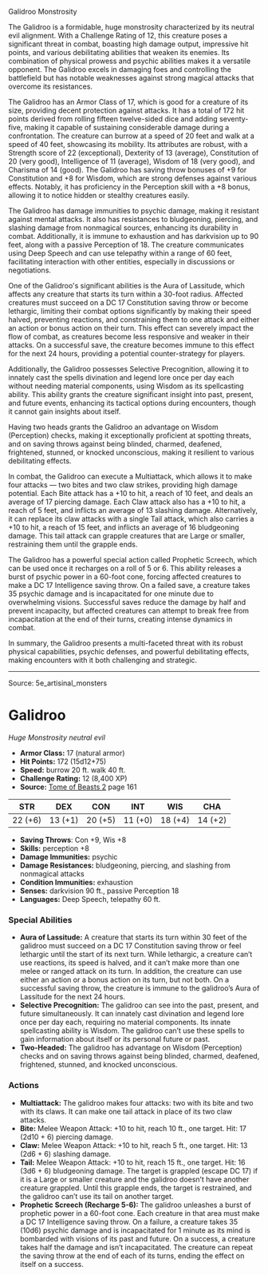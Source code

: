 <MonsterName/>Galidroo</MonsterName>
<CreatureType/>Monstrosity</CreatureType>

<summary>The Galidroo is a formidable, huge monstrosity characterized by its neutral evil alignment. With a Challenge Rating of 12, this creature poses a significant threat in combat, boasting high damage output, impressive hit points, and various debilitating abilities that weaken its enemies. Its combination of physical prowess and psychic abilities makes it a versatile opponent. The Galidroo excels in damaging foes and controlling the battlefield but has notable weaknesses against strong magical attacks that overcome its resistances. </summary>

<detail>

The Galidroo has an Armor Class of 17, which is good for a creature of its size, providing decent protection against attacks. It has a total of 172 hit points derived from rolling fifteen twelve-sided dice and adding seventy-five, making it capable of sustaining considerable damage during a confrontation. The creature can burrow at a speed of 20 feet and walk at a speed of 40 feet, showcasing its mobility. Its attributes are robust, with a Strength score of 22 (exceptional), Dexterity of 13 (average), Constitution of 20 (very good), Intelligence of 11 (average), Wisdom of 18 (very good), and Charisma of 14 (good). The Galidroo has saving throw bonuses of +9 for Constitution and +8 for Wisdom, which are strong defenses against various effects. Notably, it has proficiency in the Perception skill with a +8 bonus, allowing it to notice hidden or stealthy creatures easily. 

The Galidroo has damage immunities to psychic damage, making it resistant against mental attacks. It also has resistances to bludgeoning, piercing, and slashing damage from nonmagical sources, enhancing its durability in combat. Additionally, it is immune to exhaustion and has darkvision up to 90 feet, along with a passive Perception of 18. The creature communicates using Deep Speech and can use telepathy within a range of 60 feet, facilitating interaction with other entities, especially in discussions or negotiations.

One of the Galidroo's significant abilities is the Aura of Lassitude, which affects any creature that starts its turn within a 30-foot radius. Affected creatures must succeed on a DC 17 Constitution saving throw or become lethargic, limiting their combat options significantly by making their speed halved, preventing reactions, and constraining them to one attack and either an action or bonus action on their turn. This effect can severely impact the flow of combat, as creatures become less responsive and weaker in their attacks. On a successful save, the creature becomes immune to this effect for the next 24 hours, providing a potential counter-strategy for players.

Additionally, the Galidroo possesses Selective Precognition, allowing it to innately cast the spells divination and legend lore once per day each without needing material components, using Wisdom as its spellcasting ability. This ability grants the creature significant insight into past, present, and future events, enhancing its tactical options during encounters, though it cannot gain insights about itself.

Having two heads grants the Galidroo an advantage on Wisdom (Perception) checks, making it exceptionally proficient at spotting threats, and on saving throws against being blinded, charmed, deafened, frightened, stunned, or knocked unconscious, making it resilient to various debilitating effects.

In combat, the Galidroo can execute a Multiattack, which allows it to make four attacks — two bites and two claw strikes, providing high damage potential. Each Bite attack has a +10 to hit, a reach of 10 feet, and deals an average of 17 piercing damage. Each Claw attack also has a +10 to hit, a reach of 5 feet, and inflicts an average of 13 slashing damage. Alternatively, it can replace its claw attacks with a single Tail attack, which also carries a +10 to hit, a reach of 15 feet, and inflicts an average of 16 bludgeoning damage. This tail attack can grapple creatures that are Large or smaller, restraining them until the grapple ends.

The Galidroo has a powerful special action called Prophetic Screech, which can be used once it recharges on a roll of 5 or 6. This ability releases a burst of psychic power in a 60-foot cone, forcing affected creatures to make a DC 17 Intelligence saving throw. On a failed save, a creature takes 35 psychic damage and is incapacitated for one minute due to overwhelming visions. Successful saves reduce the damage by half and prevent incapacity, but affected creatures can attempt to break free from incapacitation at the end of their turns, creating intense dynamics in combat.

In summary, the Galidroo presents a multi-faceted threat with its robust physical capabilities, psychic defenses, and powerful debilitating effects, making encounters with it both challenging and strategic.</detail>



---

Source: 5e_artisinal_monsters

# Galidroo

*Huge* *Monstrosity* *neutral evil*

- **Armor Class:** 17 (natural armor)
- **Hit Points:** 172 (15d12+75)
- **Speed:** burrow 20 ft. walk 40 ft.
- **Challenge Rating:** 12 (8,400 XP)
- **Source:** [Tome of Beasts 2](https://koboldpress.com/kpstore/product/tome-of-beasts-2-for-5th-edition) page 161

| STR | DEX | CON | INT | WIS | CHA |
| --- | --- | --- | --- | --- | --- |
| 22 (+6) | 13 (+1) | 20 (+5) | 11 (+0) | 18 (+4) | 14 (+2) |

- **Saving Throws**: Con +9, Wis +8
- **Skills:** perception +8
- **Damage Immunities:** psychic
- **Damage Resistances:** bludgeoning, piercing, and slashing from nonmagical attacks
- **Condition Immunities:** exhaustion
- **Senses:** darkvision 90 ft., passive Perception 18
- **Languages:** Deep Speech, telepathy 60 ft.

### Special Abilities

- **Aura of Lassitude:** A creature that starts its turn within 30 feet of the galidroo must succeed on a DC 17 Constitution saving throw or feel lethargic until the start of its next turn. While lethargic, a creature can’t use reactions, its speed is halved, and it can’t make more than one melee or ranged attack on its turn. In addition, the creature can use either an action or a bonus action on its turn, but not both. On a successful saving throw, the creature is immune to the galidroo’s Aura of Lassitude for the next 24 hours.
- **Selective Precognition:** The galidroo can see into the past, present, and future simultaneously. It can innately cast divination and legend lore once per day each, requiring no material components. Its innate spellcasting ability is Wisdom. The galidroo can’t use these spells to gain information about itself or its personal future or past.
- **Two-Headed:** The galidroo has advantage on Wisdom (Perception) checks and on saving throws against being blinded, charmed, deafened, frightened, stunned, and knocked unconscious.

### Actions

- **Multiattack:** The galidroo makes four attacks: two with its bite and two with its claws. It can make one tail attack in place of its two claw attacks.
- **Bite:** Melee Weapon Attack: +10 to hit, reach 10 ft., one target. Hit: 17 (2d10 + 6) piercing damage.
- **Claw:** Melee Weapon Attack: +10 to hit, reach 5 ft., one target. Hit: 13 (2d6 + 6) slashing damage.
- **Tail:** Melee Weapon Attack: +10 to hit, reach 15 ft., one target. Hit: 16 (3d6 + 6) bludgeoning damage. The target is grappled (escape DC 17) if it is a Large or smaller creature and the galidroo doesn’t have another creature grappled. Until this grapple ends, the target is restrained, and the galidroo can’t use its tail on another target.
- **Prophetic Screech (Recharge 5-6):** The galidroo unleashes a burst of prophetic power in a 60-foot cone. Each creature in that area must make a DC 17 Intelligence saving throw. On a failure, a creature takes 35 (10d6) psychic damage and is incapacitated for 1 minute as its mind is bombarded with visions of its past and future. On a success, a creature takes half the damage and isn’t incapacitated. The creature can repeat the saving throw at the end of each of its turns, ending the effect on itself on a success.




